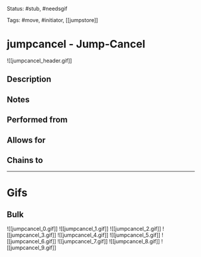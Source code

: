 Status: #stub, #needsgif 

Tags: #move, #initiator, [[jumpstore]]

# jumpcancel - Jump-Cancel
![[jumpcancel_header.gif]]
## Description


## Notes


## Performed from


## Allows for


## Chains to


___
# Gifs
## Bulk
![[jumpcancel_0.gif]]
![[jumpcancel_1.gif]]
![[jumpcancel_2.gif]]
![[jumpcancel_3.gif]]
![[jumpcancel_4.gif]]
![[jumpcancel_5.gif]]
![[jumpcancel_6.gif]]
![[jumpcancel_7.gif]]
![[jumpcancel_8.gif]]
![[jumpcancel_9.gif]]